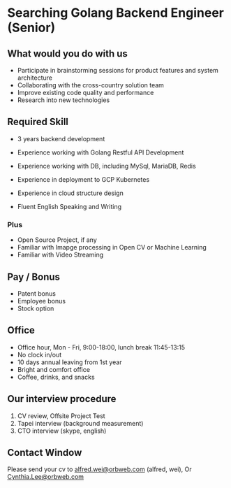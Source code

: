 
# Searching Golang Backend Engineer (Senior)

## What would you do with us

- Participate in brainstorming sessions for product features and system architecture
- Collaborating with the cross-country solution team 
- Improve existing code quality and performance 
- Research into new technologies 

## Required Skill

- 3 years backend development

- Experience working with Golang Restful API Development
- Experience working with DB, including MySql, MariaDB, Redis  
- Experience in deployment to GCP Kubernetes
- Experience in cloud structure design
- Fluent English Speaking and Writing

### Plus

- Open Source Project, if any
- Familiar with Imapge processing in Open CV or Machine Learning
- Familiar with Video Streaming

## Pay / Bonus

- Patent bonus
- Employee bonus
- Stock option

## Office

- Office hour, Mon - Fri, 9:00-18:00, lunch break 11:45-13:15
- No clock in/out
- 10 days annual leaving from 1st year
- Bright and comfort office 
- Coffee, drinks, and snacks 

## Our interview procedure

1. CV review, Offsite Project Test
2. Tapei interview (background measurement)
3. CTO interview (skype, english)

## Contact Window

Please send your cv to alfred.wei@orbweb.com (alfred, wei), Or Cynthia.Lee@orbweb.com
 

